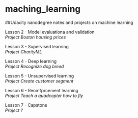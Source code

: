 # maching_learning
##Udacity nanodegree notes and projects on machine learning

Lesson 2 - Model evaluationa and validation   
_Project Boston housing prices_

Lesson 3 - Supervised learning   
_Project CharityML_

Lesson 4 - Deep learning  
_Project Recognize dog breed_

Lesson 5 - Unsupervised learning   
_Project Create customer segment_

Lesson 6 - Reomfprcement learning   
_Project Teach a quadcopter how to fly_

Lesson 7 - Capstone   
_Project ?_
